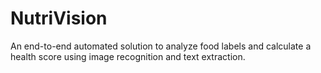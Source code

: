 # NutriVision
An end-to-end automated solution to analyze food labels and calculate a health score using image recognition and text extraction.
